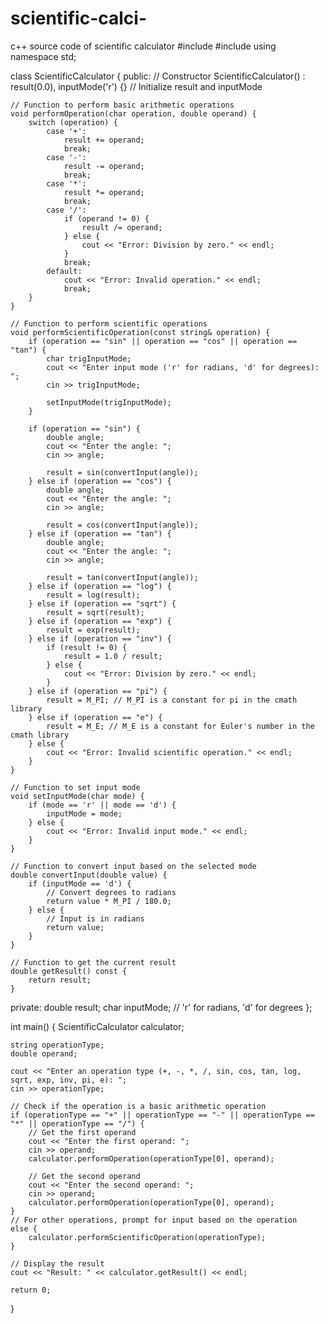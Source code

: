 # scientific-calci-
c++ source code of scientific calculator
#include <iostream>
#include <cmath>
using namespace std;

class ScientificCalculator {
public:
    // Constructor
    ScientificCalculator() : result(0.0), inputMode('r') {} // Initialize result and inputMode

    // Function to perform basic arithmetic operations
    void performOperation(char operation, double operand) {
        switch (operation) {
            case '+':
                result += operand;
                break;
            case '-':
                result -= operand;
                break;
            case '*':
                result *= operand;
                break;
            case '/':
                if (operand != 0) {
                    result /= operand;
                } else {
                    cout << "Error: Division by zero." << endl;
                }
                break;
            default:
                cout << "Error: Invalid operation." << endl;
                break;
        }
    }

    // Function to perform scientific operations
    void performScientificOperation(const string& operation) {
        if (operation == "sin" || operation == "cos" || operation == "tan") {
            char trigInputMode;
            cout << "Enter input mode ('r' for radians, 'd' for degrees): ";
            cin >> trigInputMode;

            setInputMode(trigInputMode);
        }

        if (operation == "sin") {
            double angle;
            cout << "Enter the angle: ";
            cin >> angle;

            result = sin(convertInput(angle));
        } else if (operation == "cos") {
            double angle;
            cout << "Enter the angle: ";
            cin >> angle;

            result = cos(convertInput(angle));
        } else if (operation == "tan") {
            double angle;
            cout << "Enter the angle: ";
            cin >> angle;

            result = tan(convertInput(angle));
        } else if (operation == "log") {
            result = log(result);
        } else if (operation == "sqrt") {
            result = sqrt(result);
        } else if (operation == "exp") {
            result = exp(result);
        } else if (operation == "inv") {
            if (result != 0) {
                result = 1.0 / result;
            } else {
                cout << "Error: Division by zero." << endl;
            }
        } else if (operation == "pi") {
            result = M_PI; // M_PI is a constant for pi in the cmath library
        } else if (operation == "e") {
            result = M_E; // M_E is a constant for Euler's number in the cmath library
        } else {
            cout << "Error: Invalid scientific operation." << endl;
        }
    }

    // Function to set input mode
    void setInputMode(char mode) {
        if (mode == 'r' || mode == 'd') {
            inputMode = mode;
        } else {
            cout << "Error: Invalid input mode." << endl;
        }
    }

    // Function to convert input based on the selected mode
    double convertInput(double value) {
        if (inputMode == 'd') {
            // Convert degrees to radians
            return value * M_PI / 180.0;
        } else {
            // Input is in radians
            return value;
        }
    }

    // Function to get the current result
    double getResult() const {
        return result;
    }

private:
    double result;
    char inputMode; // 'r' for radians, 'd' for degrees
};

int main() {
    ScientificCalculator calculator;

    string operationType;
    double operand;

    cout << "Enter an operation type (+, -, *, /, sin, cos, tan, log, sqrt, exp, inv, pi, e): ";
    cin >> operationType;

    // Check if the operation is a basic arithmetic operation
    if (operationType == "+" || operationType == "-" || operationType == "*" || operationType == "/") {
        // Get the first operand
        cout << "Enter the first operand: ";
        cin >> operand;
        calculator.performOperation(operationType[0], operand);

        // Get the second operand
        cout << "Enter the second operand: ";
        cin >> operand;
        calculator.performOperation(operationType[0], operand);
    }
    // For other operations, prompt for input based on the operation
    else {
        calculator.performScientificOperation(operationType);
    }

    // Display the result
    cout << "Result: " << calculator.getResult() << endl;

    return 0;
}
